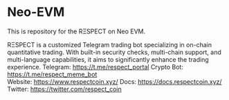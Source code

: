 # Neo-EVM
This is repository for the RΞSPECT on Neo EVM. 

RΞSPECT is a customized Telegram trading bot specializing in on-chain quantitative trading. With built-in security checks, multi-chain support, and multi-language capabilities, it aims to significantly enhance the trading experience.
Telegram: https://t.me/respect_portal 
Crypto Bot: https://t.me/respect_meme_bot  
Website: https://www.respectcoin.xyz/ 
Docs: https://docs.respectcoin.xyz/ 
Twitter: https://twitter.com/respect_coin 
